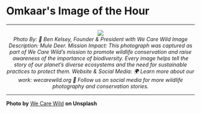 # Omkaar's Image of the Hour

---

<div align="center">

<a href="https://unsplash.com/photos/a-llama-stands-silhouetted-in-golden-sunlight-k0BBxmPY0Fs">
  <img src="https://images.unsplash.com/photo-1748783266832-81bc4a3d44c7?crop=entropy&cs=tinysrgb&fit=max&fm=jpg&ixid=M3w3NjA2Nzh8MHwxfHJhbmRvbXx8fHx8fHx8fDE3NTIxNzQwMDB8&ixlib=rb-4.1.0&q=80&w=1080" style="max-width:100%; height:auto;">
</a>

<br>
<i>Photo By: 📸 Ben Kelsey, Founder & President with We Care Wild Image Description: Mule Deer. Mission Impact: This photograph was captured as part of We Care Wild’s mission to promote wildlife conservation and raise awareness of the importance of biodiversity. Every image helps tell the story of our planet’s diverse ecosystems and the need for sustainable practices to protect them. Website & Social Media: 🌍 Learn more about our work: wecarewild.org 📲 Follow us on social media for more wildlife photography and conservation stories.</i>

</div>

---

**Photo by** [We Care Wild](https://unsplash.com/@wecarewild) **on Unsplash**
